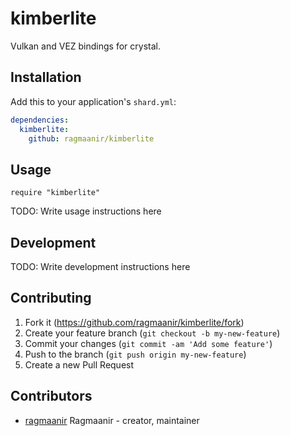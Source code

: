 # kimberlite

Vulkan and VEZ bindings for crystal.

## Installation

Add this to your application's `shard.yml`:

```yaml
dependencies:
  kimberlite:
    github: ragmaanir/kimberlite
```

## Usage

```crystal
require "kimberlite"
```

TODO: Write usage instructions here

## Development

TODO: Write development instructions here

## Contributing

1. Fork it (<https://github.com/ragmaanir/kimberlite/fork>)
2. Create your feature branch (`git checkout -b my-new-feature`)
3. Commit your changes (`git commit -am 'Add some feature'`)
4. Push to the branch (`git push origin my-new-feature`)
5. Create a new Pull Request

## Contributors

- [ragmaanir](https://github.com/ragmaanir) Ragmaanir - creator, maintainer

